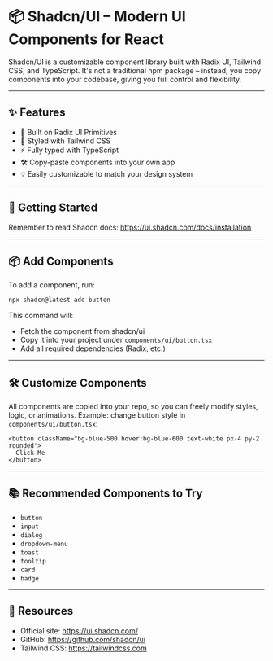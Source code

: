 # 📦 Shadcn/UI – Modern UI Components for React

Shadcn/UI is a customizable component library built with Radix UI, Tailwind CSS, and TypeScript. It's not a traditional npm package – instead, you copy components into your codebase, giving you full control and flexibility.

---

## ✨ Features

- 🧱 Built on Radix UI Primitives
- 🎨 Styled with Tailwind CSS
- ⚡ Fully typed with TypeScript
- 🛠️ Copy-paste components into your own app
- 💡 Easily customizable to match your design system

---

## 🚀 Getting Started

Remember to read Shadcn docs: https://ui.shadcn.com/docs/installation

---

## 📦 Add Components

To add a component, run:

```bash
npx shadcn@latest add button
```

This command will:
- Fetch the component from shadcn/ui
- Copy it into your project under `components/ui/button.tsx`
- Add all required dependencies (Radix, etc.)

---

## 🛠 Customize Components

All components are copied into your repo, so you can freely modify styles, logic, or animations.
Example: change button style in `components/ui/button.tsx`:

```tsx
<button className="bg-blue-500 hover:bg-blue-600 text-white px-4 py-2 rounded">
  Click Me
</button>
```

---

## 📚 Recommended Components to Try

- `button`
- `input`
- `dialog`
- `dropdown-menu`
- `toast`
- `tooltip`
- `card`
- `badge`

---

## 🛟 Resources

- Official site: https://ui.shadcn.com/
- GitHub: https://github.com/shadcn/ui
- Tailwind CSS: https://tailwindcss.com